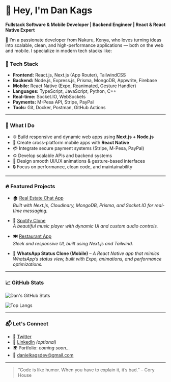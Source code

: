 # 👋 Hey, I'm Dan Kags

**Fullstack Software & Mobile Developer | Backend Engineer | React & React Native Expert**

🚀 I’m a passionate developer from Nakuru, Kenya, who loves turning ideas into scalable, clean, and high-performance applications — both on the web and mobile. I specialize in modern tech stacks like:

### 🔧 Tech Stack
- **Frontend:** React.js, Next.js (App Router), TailwindCSS
- **Backend:** Node.js, Express.js, Prisma, MongoDB, Appwrite, Firebase
- **Mobile:** React Native (Expo, Reanimated, Gesture Handler)
- **Languages:** TypeScript, JavaScript, Python, C++
- **Real-time:** Socket.IO, WebSockets
- **Payments:** M-Pesa API, Stripe, PayPal
- **Tools:** Git, Docker, Postman, GitHub Actions

---

### 🧠 What I Do
- 🌐 Build responsive and dynamic web apps using **Next.js + Node.js**
- 📱 Create cross-platform mobile apps with **React Native**
- 💳 Integrate secure payment systems (Stripe, M-Pesa, PayPal)
- ⚙️ Develop scalable APIs and backend systems
- 🎨 Design smooth UI/UX animations & gesture-based interfaces
- 🔒 Focus on performance, clean code, and maintainability

---

### 🔥 Featured Projects

- 🏠 [Real Estate Chat App](https://dankagsrealestate.netlify.app)  
  _Built with Next.js, Cloudinary, MongoDB, Prisma, and Socket.IO for real-time messaging._

- 🎵 [Spotify Clone](https://dankags-spotify-clone.vercel.app/)  
  _A beautiful music player with dynamic UI and custom audio controls._

- 🍽️ [Restaurant App](https://next-restaurant-rose.vercel.app/)  
  _Sleek and responsive UI, built using Next.js and Tailwind._

- 📲 **WhatsApp Status Clone (Mobile)** – _A React Native app that mimics WhatsApp’s status view, built with Expo, animations, and performance optimizations._

---

### 📈 GitHub Stats

![Dan's GitHub Stats](https://github-readme-stats.vercel.app/api?username=Danielkags&show_icons=true&theme=react&hide_border=true)

![Top Langs](https://github-readme-stats.vercel.app/api/top-langs/?username=Danielkags&layout=compact&theme=react&hide_border=true)

---

### 📬 Let's Connect

- 🔗 [Twitter](https://twitter.com/Danielkags)
- 💼 [LinkedIn](https://www.linkedin.com/in/danielkags) *(optional)*
- 🌍 Portfolio: *coming soon...*
- 📧 danielkagsdev@gmail.com

---

> “Code is like humor. When you have to explain it, it’s bad.” – Cory House


